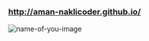 ### http://aman-naklicoder.github.io/

![name-of-you-image](https://github.com/naklic0der/-100dayscodechallenge/blob/master/r1.jpg?raw=true)
